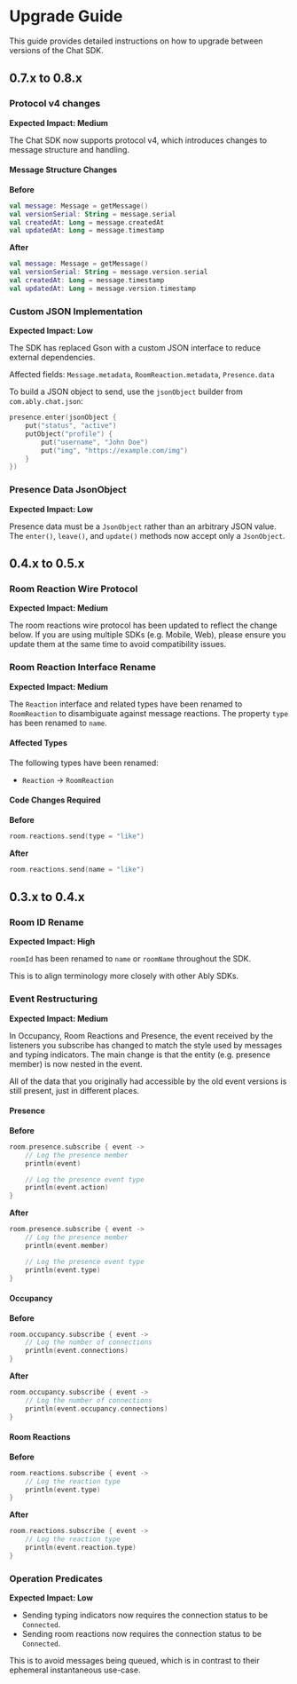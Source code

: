 # Upgrade Guide

This guide provides detailed instructions on how to upgrade between versions of the Chat SDK.

## 0.7.x to 0.8.x

### Protocol v4 changes

**Expected Impact: Medium**

The Chat SDK now supports protocol v4, which introduces changes to message structure and handling.

#### Message Structure Changes

**Before**

```kotlin
val message: Message = getMessage()
val versionSerial: String = message.serial
val createdAt: Long = message.createdAt
val updatedAt: Long = message.timestamp
```

**After**

```kotlin
val message: Message = getMessage()
val versionSerial: String = message.version.serial
val createdAt: Long = message.timestamp
val updatedAt: Long = message.version.timestamp
```

### Custom JSON Implementation

**Expected Impact: Low**

The SDK has replaced Gson with a custom JSON interface to reduce external dependencies.

Affected fields: `Message.metadata`, `RoomReaction.metadata`, `Presence.data`

To build a JSON object to send, use the `jsonObject` builder from `com.ably.chat.json`:

```kotlin
presence.enter(jsonObject {
    put("status", "active")
    putObject("profile") {
        put("username", "John Doe")
        put("img", "https://example.com/img")
    }
})
```

### Presence Data JsonObject

**Expected Impact: Low**

Presence data must be a `JsonObject` rather than an arbitrary JSON value.
The `enter()`, `leave()`, and `update()` methods now accept only a `JsonObject`.

## 0.4.x to 0.5.x

### Room Reaction Wire Protocol

**Expected Impact: Medium**

The room reactions wire protocol has been updated to reflect the change below. If you are using multiple SDKs (e.g. Mobile, Web), please ensure you update them at the same time
to avoid compatibility issues.

### Room Reaction Interface Rename

**Expected Impact: Medium**

The `Reaction` interface and related types have been renamed to `RoomReaction` to disambiguate against message reactions. The property `type` has been renamed to `name`.

#### Affected Types

The following types have been renamed:

- `Reaction` → `RoomReaction`

#### Code Changes Required

**Before**

```kotlin
room.reactions.send(type = "like")
```

**After**

```kotlin
room.reactions.send(name = "like")
```

## 0.3.x to 0.4.x

### Room ID Rename

**Expected Impact: High**

`roomId` has been renamed to `name` or `roomName` throughout the SDK.

This is to align terminology more closely with other Ably SDKs.

### Event Restructuring

**Expected Impact: Medium**

In Occupancy, Room Reactions and Presence, the event received by the listeners you subscribe has changed to match the style used by messages
and typing indicators. The main change is that
the entity (e.g. presence member) is now nested in the event.

All of the data that you originally had accessible by the old event versions is still present, just in different places.

#### Presence

**Before**

```kotlin
room.presence.subscribe { event ->
    // Log the presence member
    println(event)

    // Log the presence event type
    println(event.action)
}
```

**After**

```kotlin
room.presence.subscribe { event ->
    // Log the presence member
    println(event.member)

    // Log the presence event type
    println(event.type)
}
```

#### Occupancy

**Before**

```kotlin
room.occupancy.subscribe { event ->
    // Log the number of connections
    println(event.connections)
}
```

**After**

```kotlin
room.occupancy.subscribe { event ->
    // Log the number of connections
    println(event.occupancy.connections)
}
```

#### Room Reactions

**Before**

```kotlin
room.reactions.subscribe { event ->
    // Log the reaction type
    println(event.type)
}
```

**After**

```kotlin
room.reactions.subscribe { event ->
    // Log the reaction type
    println(event.reaction.type)
}
```

### Operation Predicates

**Expected Impact: Low**

- Sending typing indicators now requires the connection status to be `Connected`.
- Sending room reactions now requires the connection status to be `Connected`.

This is to avoid messages being queued, which is in contrast to their ephemeral instantaneous use-case.
